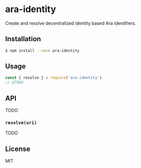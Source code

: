ara-identity
============

Create and resolve decentralized identity based Ara identifiers.

## Installation

```sh
$ npm install --save ara-identity
```

## Usage

```js
const { resolve } = require('ara-identity')
// @TODO
```

## API

TODO

### `resolve(uri)`

TODO

## License

MIT
